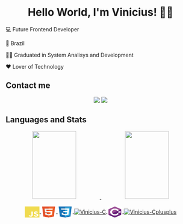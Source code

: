 <h1 align="center"> Hello World, I'm Vinicius! 👨‍💻 </h1>

💻 Future Frontend Developer

📍 Brazil

👨‍🎓 Graduated in System Analisys and Development

❤️ Lover of Technology

## Contact me

<div align="center">
  <a href="https://www.linkedin.com/in/vinicius-b-garcia/" target="_blank"><img src="https://img.shields.io/badge/-LinkedIn-%230077B5?style=for-the-badge&logo=linkedin&logoColor=white" target="_blank"></a> 
  <a href = "mailto:viniciusbgarcia.dev@gmail.com"><img src="https://img.shields.io/badge/-Gmail-%23333?style=for-the-badge&logo=gmail&logoColor=white" target="_blank"></a>
</div>

## Languages and Stats

<div align="center">
  <a href="https://github.com/ViniciusB-Garcia">
  <img height="180em" width="48%" src="https://github-readme-stats.vercel.app/api?username=ViniciusB-Garcia&show_icons=true&theme=tokyonight&include_all_commits=true&count_private=true">
  <img height="180em" width="48%" src="https://github-readme-stats.vercel.app/api/top-langs/?username=ViniciusB-Garcia&layout=compact&theme=tokyonight">
</div>

<div align="center" style="display: inline_block"><br>
  <img align="center" alt="Vinicius-Js" height="30" width="40" src="https://raw.githubusercontent.com/devicons/devicon/master/icons/javascript/javascript-plain.svg">
  <img align="center" alt="Vinicius-HTML" height="30" width="40" src="https://raw.githubusercontent.com/devicons/devicon/master/icons/html5/html5-original.svg">
  <img align="center" alt="Vinicius-CSS" height="30" width="40" src="https://raw.githubusercontent.com/devicons/devicon/master/icons/css3/css3-original.svg">
   <img align="center" alt="Vinicius-C" height="30" width="40" src="https://cdn.jsdelivr.net/gh/devicons/devicon/icons/c/c-original.svg">
  <img align="center" alt="Vinicius-Csharp" height="30" width="40" src="https://raw.githubusercontent.com/devicons/devicon/master/icons/csharp/csharp-original.svg">
  <img align="center" alt="Vinicius-Cplusplus" height="30" widht="40" src="https://cdn.jsdelivr.net/gh/devicons/devicon/icons/cplusplus/cplusplus-original.svg">
</div>
